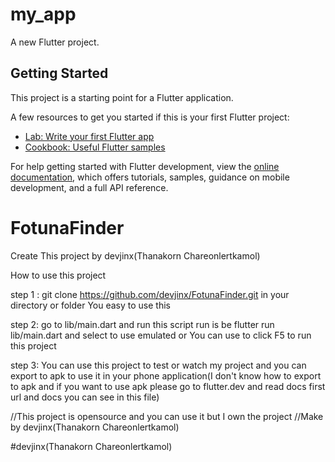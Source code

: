 # my_app

A new Flutter project.

## Getting Started

This project is a starting point for a Flutter application.

A few resources to get you started if this is your first Flutter project:

- [Lab: Write your first Flutter app](https://docs.flutter.dev/get-started/codelab)
- [Cookbook: Useful Flutter samples](https://docs.flutter.dev/cookbook)

For help getting started with Flutter development, view the
[online documentation](https://docs.flutter.dev/), which offers tutorials,
samples, guidance on mobile development, and a full API reference.

# FotunaFinder
Create This project by devjinx(Thanakorn Chareonlertkamol)

How to use this project

step 1 : git clone https://github.com/devjinx/FotunaFinder.git in your directory or folder You easy to use this

step 2: go to lib/main.dart and run this script run is be flutter run lib/main.dart and select to use emulated or You can use to click F5 to run this project

step 3: You can use this project to test or watch my project and you can export to apk to use it in your phone application(I don't know how to export to apk and if you want to use apk please go to flutter.dev and read docs first url and docs you can see in this file)

//This project is opensource and you can use it but I own the project
//Make by devjinx(Thanakorn Chareonlertkamol)

#devjinx(Thanakorn Chareonlertkamol)
